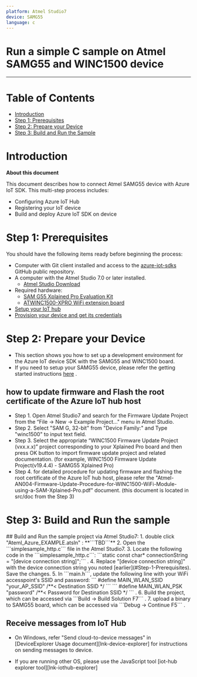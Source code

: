 ```yaml
---
platform: Atmel Studio7
device: SAMG55
language: c
---
```


Run a simple C sample on Atmel SAMG55 and WINC1500 device
===
---

# Table of Contents

-   [Introduction](#Introduction)
-   [Step 1: Prerequisites](#Step-1-Prerequisites)
-   [Step 2: Prepare your Device](#Step-2-PrepareDevice)
-   [Step 3: Build and Run the Sample](#Step-3-Build)

<a name="Introduction"></a>
# Introduction

**About this document**

This document describes how to connect Atmel SAMG55 device with Azure IoT SDK. This multi-step process includes:
-   Configuring Azure IoT Hub
-   Registering your IoT device
-   Build and deploy Azure IoT SDK on device

<a name="Step-1-Prerequisites"></a>
# Step 1: Prerequisites

You should have the following items ready before beginning the process:

-   Computer with Git client installed and access to the
    [azure-iot-sdks](https://github.com/Azure/azure-iot-sdks) GitHub public repository.
-   A computer with the Atmel Studio 7.0 or later installed.
    - [Atmel Studio Download](http://www.atmel.com/tools/atmelstudio.aspx#download)   
-   Required hardware:
    - [SAM G55 Xplained Pro Evaluation Kit](http://www.atmel.com/tools/ATSAMG55-XPRO.aspx)
    - [ATWINC1500-XPRO WiFi extension board](http://www.atmel.com/tools/atwinc1500-xpro.aspx)
-   [Setup your IoT hub][lnk-setup-iot-hub]
-   [Provision your device and get its credentials][lnk-manage-iot-hub]

<a name="Step-2-PrepareDevice"></a>
# Step 2: Prepare your Device

- This section shows you how to set up a development environment for the Azure IoT device SDK with the SAMG55 and WINC1500 board.
-  If you need to setup your SAMG55 device, please refer the getting started instructions [here](<http://www.atmel.com/tools/ATSAMG55-XPRO.aspx?tab=documents>) .

## how to update firmware and Flash the root certificate of the Azure IoT hub host
-  Step 1. Open Atmel Studio7 and search for the Firmware Update Project from the “File -> New -> Example Project..." menu in Atmel Studio.
-  Step 2. Select "SAM G, 32-bit" from "Device Family:" and Type "winc1500" to input text field.
-  Step 3. Select the appropriate “WINC1500 Firmware Update Project (vxx.x.x)” project corresponding to your Xplained Pro board and then press OK button to import firmware update project and related documentation. (for example, WINC1500 Firmware Update Project(v19.4.4) - SAMG55 Xplained Pro)
-  Step 4. for detailed procedure for updating firmware and flashing the root certificate of the Azure IoT hub host, please refer the "Atmel-AN004-Firmware-Update-Procedure-for-WINC1500-WiFi-Module-using-a-SAM-Xplained-Pro.pdf" document. (this document is located in src/doc from the Step 3)

<a name="Step-3-Build"></a>
# Step 3: Build and Run the sample

<a name="buildrunapp"/>
## Build and Run the sample project via Atmel Studio7: 
1. double click "Ateml_Azure_EXAMPLE.atsln" : **```TBD```**
2. Open the ```simplesample_http.c``` file in the Atmel Studio7.
3. Locate the following code in the ```simplesample_http.c```: ```static const char* connectionString = "[device connection string]";``` .
4. Replace "[device connection string]" with the device connection string you noted [earlier](#Step-1-Prerequisites). Save the changes.
5. In ```main.h```, update the following line with your WiFi accesspoint's SSID and password:
   ```
   #define MAIN_WLAN_SSID                  "your_AP_SSID" /**< Destination SSID */
   ```
   ```
   #define MAIN_WLAN_PSK                   "password" /**< Password for Destination SSID */
   ``` .
6. Build the project, which can be accessed via ```Build -> Build Solution   F7``` .
7. upload a binary to SAMG55 board, which can be accessed via ```Debug -> Continue   F5``` .

## Receive messages from IoT Hub

-   On Windows, refer "Send cloud-to-device messages" in [DeviceExplorer Usage document][lnk-device-explorer] for instructions on sending messages to device.

-   If you are running other OS, please use the JavaScript tool [iot-hub explorer tool][lnk-iothub-explorer] 



[lnk-setup-iot-hub]: ../setup_iothub.md
[lnk-manage-iot-hub]: ../manage_iot_hub.md
